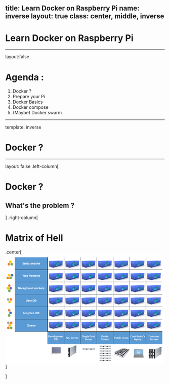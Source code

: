 title: Learn Docker on Raspberry Pi
name: inverse
layout: true
class: center, middle, inverse
---
# Learn Docker on Raspberry Pi

---
layout:false

# Agenda :

1. Docker ?
2. Prepare your Pi
3. Docker Basics
4. Docker compose
5. (Maybe) Docker swarm

---
template: inverse

# Docker ?

---

layout: false
.left-column[
# Docker ?
  ## What's the problem ?
]
.right-column[

# Matrix of Hell

.center[![hell-matrix](pictures/eliminates-matrix-from-hell.png)]

]
